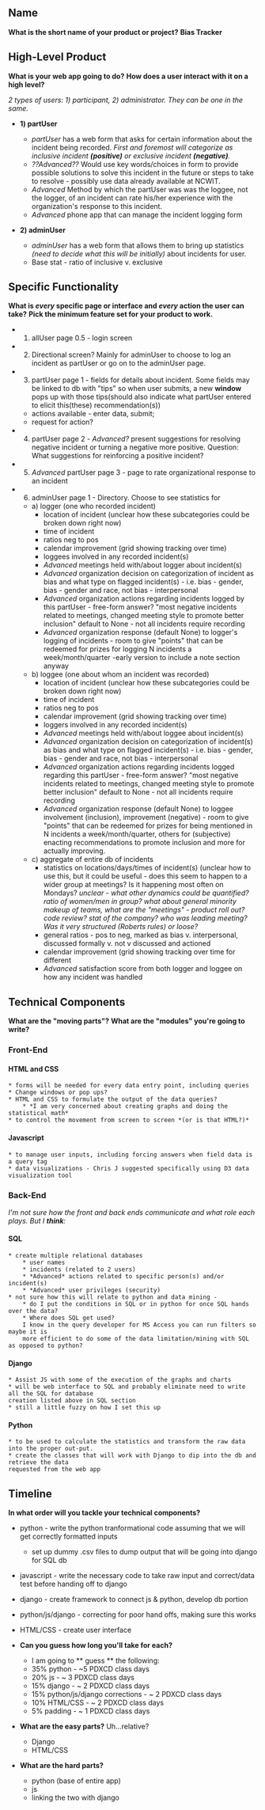 ## Name
**What is the short name of your product or project?**
**Bias Tracker**

## High-Level Product
**What is your web app going to do?**
**How does a user interact with it on a high level?**

*2 types of users:  1) participant, 2) administrator.  They can be one in the same.*

* **1) partUser** 
    * *partUser* has a web form that asks for certain information about the incident being recorded.  *First and foremost will categorize as inclusive incident **(positive)** or exclusive incident **(negative)**.*
    * *??Advanced??* Would use key words/choices in form to provide possible solutions to solve this incident in the future or steps to take to resolve - possibly use data already available at NCWIT.
    * *Advanced* Method by which the partUser was was the loggee, not the logger, of an incident can rate his/her experience with the organization's response to this incident.
    * *Advanced* phone app that can manage the incident logging form

* **2) adminUser** 
    * *adminUser* has a web form that allows them to bring up statistics *(need to decide what this will be initially)* about incidents for user.
    * Base stat - ratio of inclusive v. exclusive

## Specific Functionality
**What is _every_ specific page or interface and _every_ action the user can take?**
**Pick the minimum feature set for your product to work.**
* 1. allUser page 0.5 - login screen
* 2. Directional screen?  Mainly for adminUser to choose to log an incident as partUser
    or go on to the adminUser page.
* 3. partUser page 1 - fields for details about incident.  Some fields may be linked to db with "tips" so when user submits, a new **window** pops up with those tips(should also indicate what partUser entered to elicit this(these) recommendation(s))
    * actions available - enter data, submit;
    * request for action?
* 4. partUser page 2 - *Advanced?* present suggestions for resolving negative incident or turning a 
    negative more positive.  Question:  What suggestions for reinforcing a positive incident?
* 5. *Advanced* partUser page 3 - page to rate organizational response to an incident
* 6. adminUser page 1 - Directory.  Choose to see statistics for 
    * a) logger (one who recorded incident)
        * location of incident (unclear how these subcategories could be broken down right now)
        * time of incident
        * ratios neg to pos
        * calendar improvement (grid showing tracking over time) 
        * loggees involved in any recorded incident(s)
        * *Advanced* meetings held with/about logger about incident(s)
        * *Advanced* organization decision on categorization of incident as bias and what type on flagged incident(s) - i.e. bias - gender, bias - gender and race, not bias - interpersonal
        * *Advanced* organization actions regarding incidents logged by this partUser - free-form answer? "most negative incidents related to meetings, changed meeting style to promote better inclusion"  default to None - not all incidents require recording
        * *Advanced* organization response (default None) to logger's logging of incidents - room to give "points" that can be redeemed for prizes for logging N incidents a week/month/quarter 
        -early version to include a note section anyway
    * b) loggee (one about whom an incident was recorded)
        * location of incident (unclear how these subcategories could be broken down right now)
        * time of incident
        * ratios neg to pos
        * calendar improvement (grid showing tracking over time)
        * loggers involved in any recorded incident(s)
        * *Advanced* meetings held with/about loggee about incident(s)
        * *Advanced* organization decision on categorization of incident(s) as bias and what type on flagged incident(s) - i.e. bias - gender, bias - gender and race, not bias - interpersonal
        * *Advanced* organization actions regarding incidents logged regarding this partUser - free-form answer? "most negative incidents related to meetings, changed meeting style to promote better inclusion"  default to None - not all incidents require recording
        * *Advanced* organization response (default None) to loggee involvement (inclusion), improvement (negative) - room to give "points" that can be redeemed for prizes for being mentioned in N incidents a week/month/quarter, others for (subjective) enacting recommendations to promote inclusion and more for actually improving.
    * c) aggregate of entire db of incidents
        * statistics on locations/days/times of incident(s) (unclear how to use this, but it could be useful - does this seem to happen to a wider group at meetings?  Is it happening most often on Mondays?  *unclear - what other dynamics could be quantified?  ratio of women/men in group?  what about general minority makeup of teams, what are the "meetings" - product roll out?  code review?  stat of the company?  who was leading meeting?  Was it very structured (Roberts rules) or loose?*
        * general ratios - pos to neg, marked as bias v. interpersonal, discussed formally v. not v discussed and actioned
        * calendar improvement (grid showing tracking over time for different 
        * *Advanced* satisfaction score from both logger and loggee on how any incident was handled

## Technical Components
**What are the "moving parts"?**
**What are the "modules" you're going to write?**
### Front-End
#### HTML and CSS
    * forms will be needed for every data entry point, including queries
    * Change windows or pop ups?
    * HTML and CSS to formulate the output of the data queries?
        * *I am very concerned about creating graphs and doing the statistical math*
    * to control the movement from screen to screen *(or is that HTML?)*
#### Javascript
    * to manage user inputs, including forcing answers when field data is a query tag
    * data visualizations - Chris J suggested specifically using D3 data visualization tool

### Back-End
*I'm not sure how the front and back ends communicate and what role each plays.  But I 
**think**:*
#### SQL
    * create multiple relational databases
        * user names
        * incidents (related to 2 users)
        * *Advanced* actions related to specific person(s) and/or incident(s)
        * *Advanced* user privileges (security)
    * not sure how this will relate to python and data mining - 
        * do I put the conditions in SQL or in python for once SQL hands over the data?  
        * Where does SQL get used?  
        I know in the query developer for MS Access you can run filters so maybe it is 
        more efficient to do some of the data limitation/mining with SQL as opposed to python?
#### Django
    * Assist JS with some of the execution of the graphs and charts
    * will be web interface to SQL and probably eliminate need to write all the SQL for database
    creation listed above in SQL section
    * still a little fuzzy on how I set this up
#### Python
    * to be used to calculate the statistics and transform the raw data into the proper out-put. 
    * create the classes that will work with Django to dip into the db and retrieve the data 
    requested from the web app
## Timeline
**In what order will you tackle your technical components?**
* python - write the python tranformational code assuming that we will get correctly formatted 
inputs
    * set up dummy .csv files to dump output that will be going into django for SQL db
* javascript - write the necessary code to take raw input and correct/data test before handing 
off to django
* django - create framework to connect js & python, develop db portion
* python/js/django - correcting for poor hand offs, making sure this works
* HTML/CSS - create user interface

* **Can you guess how long you'll take for each?**
    * I am going to ** guess ** the following:
    * 35% python - ~5 PDXCD class days
    * 20% js - ~ 3 PDXCD class days
    * 15% django - ~ 2 PDXCD class days
    * 15% python/js/django corrections - ~ 2 PDXCD class days
    * 10% HTML/CSS - ~ 2 PDXCD class days
    * 5% padding - ~ 1 PDXCD class days
* **What are the easy parts?**
    Uh...relative?
    * Django
    * HTML/CSS 
* **What are the hard parts?**
    * python (base of entire app)
    * js
    * linking the two with django